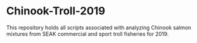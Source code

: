# Chinook-Troll-2019
This repository holds all scripts associated with analyzing Chinook salmon mixtures from SEAK commercial and sport troll fisheries for 2019.
